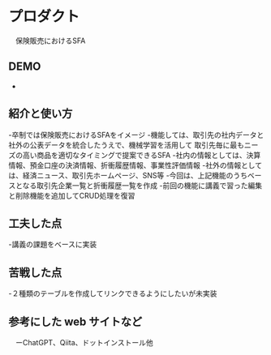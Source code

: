 # プロダクト
　保険販売におけるSFA

## DEMO

  - 

## 紹介と使い方

  -卒制では保険販売におけるSFAをイメージ
  -機能しては、取引先の社内データと社外の公表データを統合したうえで、機械学習を活用して
   取引先毎に最もニーズの高い商品を適切なタイミングで提案できるSFA
  -社内の情報としては、決算情報、預金口座の決済情報、折衝履歴情報、事業性評価情報
  -社外の情報としては、経済ニュース、取引先ホームページ、SNS等
  -今回は、上記機能のうちベースとなる取引先企業一覧と折衝履歴一覧を作成
  -前回の機能に講義で習った編集と削除機能を追加してCRUD処理を復習
  


## 工夫した点

   -講義の課題をベースに実装
    

## 苦戦した点
  -２種類のテーブルを作成してリンクできるようにしたいが未実装

## 参考にした web サイトなど
　ーChatGPT、Qiita、ドットインストール他
　